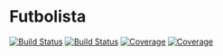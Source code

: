 # Futbolista

[![Build Status](https://travis-ci.com/sharmaabhishekk/Futbolista.jl.svg?branch=master)](https://travis-ci.com/sharmaabhishekk/Futbolista.jl)
[![Build Status](https://ci.appveyor.com/api/projects/status/github/sharmaabhishekk/Futbolista.jl?svg=true)](https://ci.appveyor.com/project/sharmaabhishekk/Futbolista-jl)
[![Coverage](https://codecov.io/gh/sharmaabhishekk/Futbolista.jl/branch/master/graph/badge.svg)](https://codecov.io/gh/sharmaabhishekk/Futbolista.jl)
[![Coverage](https://coveralls.io/repos/github/sharmaabhishekk/Futbolista.jl/badge.svg?branch=master)](https://coveralls.io/github/sharmaabhishekk/Futbolista.jl?branch=master)
